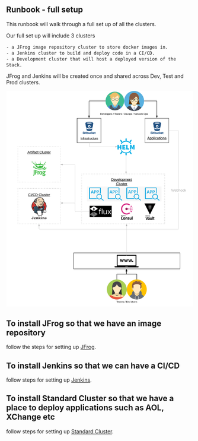 ## Runbook - full setup
This runbook will walk through a full set up of all the clusters.

Our full set up will include 3 clusters
    
    - a JFrog image repository cluster to store docker images in.
    - a Jenkins cluster to build and deploy code in a CI/CD.
    - a Development cluster that will host a deployed version of the Stack.
    
JFrog and Jenkins will be created once and shared across Dev, Test and Prod clusters.    

![overview](cluster-design.png)

## To install JFrog so that we have an image repository
follow the steps for setting up [JFrog](../infrastructure/jfrog/README.md).

## To install Jenkins so that we can have a CI/CD 
follow steps for setting up [Jenkins](../applications/jenkins/README.md).

## To install Standard Cluster so that we have a place to deploy applications such as AOL, XChange etc
follow steps for setting up [Standard Cluster](STANDARD_CLUSTER.md).